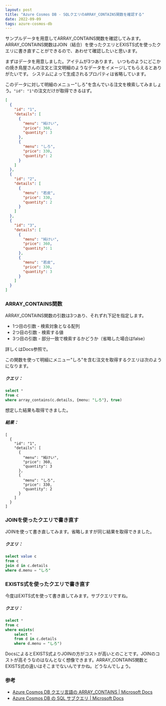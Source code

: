 ```yaml
---
layout: post
title: "Azure Cosmos DB - SQLクエリのARRAY_CONTAINS関数を確認する"
date: 2022-09-09
tags: azure-cosmos-db
---
```


サンプルデータを用意してARRAY_CONTAINS関数を確認してみます。
ARRAY_CONTAINS関数はJOIN（結合）を使ったクエリとEXISTS式を使ったクエリに書き直すことができるので、あわせて確認したいと思います。

まずはデータを用意しました。アイテムが3つあります。
いつものようにどこかの焼き鳥屋さんの注文と注文明細のようなデータをイメージしてもらえるとありがたいです。
システムによって生成されるプロパティは省略しています。

このデータに対して明細のメニュー"しろ"を含んでいる注文を検索してみましょう。`"id": "1"`の注文だけが取得できるはず。

```json
[
  {
    "id": "1",
    "details": [
      {
        "menu": "純けい",
        "price": 360,
        "quantity": 3
      },
      {
        "menu": "しろ",
        "price": 330,
        "quantity": 2
      }
    ]
  },
  {
    "id": "2",
    "details": [
      {
        "menu": "若皮",
        "price": 330,
        "quantity": 2
      }
    ]
  },
  {
    "id": "3",
    "details": [
      {
        "menu": "純けい",
        "price": 360,
        "quantity": 1
      },
      {
        "menu": "若皮",
        "price": 330,
        "quantity": 3
      }
    ]
  }
]
```

### ARRAY_CONTAINS関数

ARRAY_CONTAINS関数の引数は3つあり、それずれ下記を指定します。
- 1つ目の引数 - 検索対象となる配列
- 2つ目の引数 - 検索する値
- 3つ目の引数 - 部分一致で検索するかどうか（省略した場合はfalse）

詳しくはDocs参照で。

この関数を使って明細にメニュー"しろ"を含む注文を取得するクエリは次のようになります。

##### クエリ：

```sql
select *
from c
where array_contains(c.details, {menu: "しろ"}, true)
```

想定した結果も取得できました。

##### 結果：
```
[
  {
    "id": "1",
    "details": [
      {
        "menu": "純けい",
        "price": 360,
        "quantity": 3
      },
      {
        "menu": "しろ",
        "price": 330,
        "quantity": 2
      }
    ]
  }
]
```

### JOINを使ったクエリで書き直す

JOINを使って書き直してみます。省略しますが同じ結果を取得できました。

##### クエリ：

```sql
select value c
from c
join d in c.details
where d.menu = "しろ"
```

### EXISTS式を使ったクエリで書き直す

今度はEXITS式を使って書き直してみます。サブクエリですね。

##### クエリ：

```sql
select *
from c
where exists(
    select *
    from d in c.details
    where d.menu = "しろ")
```

DocsによるとEXISTS式よりJOINの方がコストが高いとのことです。JOINのコストが高そうなのはなんとなく想像できます。ARRAY_CONTAINS関数とEXISTS式の違いはそこまでないんですかね。どうなんでしょう。

### 参考

- [Azure Cosmos DB クエリ言語の ARRAY_CONTAINS &#124; Microsoft Docs](https://docs.microsoft.com/ja-jp/azure/cosmos-db/sql/sql-query-array-contains)
- [Azure Cosmos DB の SQL サブクエリ &#124; Microsoft Docs](https://docs.microsoft.com/ja-jp/azure/cosmos-db/sql/sql-query-subquery#example-rewriting-array_contains-and-join-as-exists)

